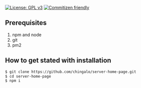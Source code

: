[![License: GPL v3](https://img.shields.io/badge/License-GPLv3-blue.svg)](https://www.gnu.org/licenses/gpl-3.0) [![Commitizen friendly](https://img.shields.io/badge/commitizen-friendly-brightgreen.svg)](http://commitizen.github.io/cz-cli/) 

## Prerequisites

1.  npm and node
2.  git
3.  pm2

## How to get stated with installation

```bash
$ git clone https://github.com/chingalo/server-home-page.git
$ cd server-home-page
$ npm i
```
